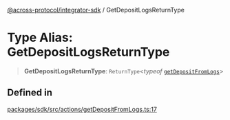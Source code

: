 [@across-protocol/integrator-sdk](../README.md) / GetDepositLogsReturnType

# Type Alias: GetDepositLogsReturnType

> **GetDepositLogsReturnType**: `ReturnType`\<*typeof* [`getDepositFromLogs`](../functions/getDepositFromLogs.md)\>

## Defined in

[packages/sdk/src/actions/getDepositFromLogs.ts:17](https://github.com/across-protocol/toolkit/blob/0408e9d38e7f5e4687131c33ea4b58d12a946b0d/packages/sdk/src/actions/getDepositFromLogs.ts#L17)
